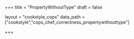 +++
title = "PropertyWithoutType"
draft = false

layout = "cookstyle_cops"
data_path = ["cookstyle","cops_chef_correctness_propertywithouttype"]

+++

<!-- The content of this page is automatically generated from the
cops_chef_correctness_propertywithouttype.yml file in github.com/chef/cookstyle/blob/master/docs-chef-io/data/cookstyle/. -->
